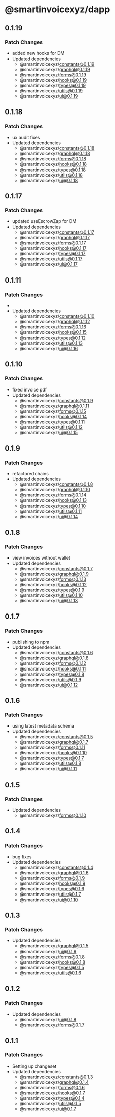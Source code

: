 # @smartinvoicexyz/dapp

## 0.1.19

### Patch Changes

- added new hooks for DM
- Updated dependencies
  - @smartinvoicexyz/constants@0.1.19
  - @smartinvoicexyz/graphql@0.1.19
  - @smartinvoicexyz/forms@0.1.19
  - @smartinvoicexyz/hooks@0.1.19
  - @smartinvoicexyz/types@0.1.19
  - @smartinvoicexyz/utils@0.1.19
  - @smartinvoicexyz/ui@0.1.19

## 0.1.18

### Patch Changes

- ux audit fixes
- Updated dependencies
  - @smartinvoicexyz/constants@0.1.18
  - @smartinvoicexyz/graphql@0.1.18
  - @smartinvoicexyz/forms@0.1.18
  - @smartinvoicexyz/hooks@0.1.18
  - @smartinvoicexyz/types@0.1.18
  - @smartinvoicexyz/utils@0.1.18
  - @smartinvoicexyz/ui@0.1.18

## 0.1.17

### Patch Changes

- updated useEscrowZap for DM
- Updated dependencies
  - @smartinvoicexyz/constants@0.1.17
  - @smartinvoicexyz/graphql@0.1.17
  - @smartinvoicexyz/forms@0.1.17
  - @smartinvoicexyz/hooks@0.1.17
  - @smartinvoicexyz/types@0.1.17
  - @smartinvoicexyz/utils@0.1.17
  - @smartinvoicexyz/ui@0.1.17

## 0.1.11

### Patch Changes

-
- Updated dependencies
  - @smartinvoicexyz/constants@0.1.10
  - @smartinvoicexyz/graphql@0.1.12
  - @smartinvoicexyz/forms@0.1.16
  - @smartinvoicexyz/hooks@0.1.15
  - @smartinvoicexyz/types@0.1.12
  - @smartinvoicexyz/utils@0.1.13
  - @smartinvoicexyz/ui@0.1.16

## 0.1.10

### Patch Changes

- fixed invoice pdf
- Updated dependencies
  - @smartinvoicexyz/constants@0.1.9
  - @smartinvoicexyz/graphql@0.1.11
  - @smartinvoicexyz/forms@0.1.15
  - @smartinvoicexyz/hooks@0.1.14
  - @smartinvoicexyz/types@0.1.11
  - @smartinvoicexyz/utils@0.1.12
  - @smartinvoicexyz/ui@0.1.15

## 0.1.9

### Patch Changes

- refactored chains
- Updated dependencies
  - @smartinvoicexyz/constants@0.1.8
  - @smartinvoicexyz/graphql@0.1.10
  - @smartinvoicexyz/forms@0.1.14
  - @smartinvoicexyz/hooks@0.1.13
  - @smartinvoicexyz/types@0.1.10
  - @smartinvoicexyz/utils@0.1.11
  - @smartinvoicexyz/ui@0.1.14

## 0.1.8

### Patch Changes

- view invoices without wallet
- Updated dependencies
  - @smartinvoicexyz/constants@0.1.7
  - @smartinvoicexyz/graphql@0.1.9
  - @smartinvoicexyz/forms@0.1.13
  - @smartinvoicexyz/hooks@0.1.12
  - @smartinvoicexyz/types@0.1.9
  - @smartinvoicexyz/utils@0.1.10
  - @smartinvoicexyz/ui@0.1.13

## 0.1.7

### Patch Changes

- publishing to npm
- Updated dependencies
  - @smartinvoicexyz/constants@0.1.6
  - @smartinvoicexyz/graphql@0.1.8
  - @smartinvoicexyz/forms@0.1.12
  - @smartinvoicexyz/hooks@0.1.11
  - @smartinvoicexyz/types@0.1.8
  - @smartinvoicexyz/utils@0.1.9
  - @smartinvoicexyz/ui@0.1.12

## 0.1.6

### Patch Changes

- using latest metadata schema
- Updated dependencies
  - @smartinvoicexyz/constants@0.1.5
  - @smartinvoicexyz/graphql@0.1.7
  - @smartinvoicexyz/forms@0.1.11
  - @smartinvoicexyz/hooks@0.1.10
  - @smartinvoicexyz/types@0.1.7
  - @smartinvoicexyz/utils@0.1.8
  - @smartinvoicexyz/ui@0.1.11

## 0.1.5

### Patch Changes

- Updated dependencies
  - @smartinvoicexyz/forms@0.1.10

## 0.1.4

### Patch Changes

- bug fixes
- Updated dependencies
  - @smartinvoicexyz/constants@0.1.4
  - @smartinvoicexyz/graphql@0.1.6
  - @smartinvoicexyz/forms@0.1.9
  - @smartinvoicexyz/hooks@0.1.9
  - @smartinvoicexyz/types@0.1.6
  - @smartinvoicexyz/utils@0.1.7
  - @smartinvoicexyz/ui@0.1.10

## 0.1.3

### Patch Changes

- Updated dependencies
  - @smartinvoicexyz/graphql@0.1.5
  - @smartinvoicexyz/ui@0.1.9
  - @smartinvoicexyz/forms@0.1.8
  - @smartinvoicexyz/hooks@0.1.8
  - @smartinvoicexyz/types@0.1.5
  - @smartinvoicexyz/utils@0.1.6

## 0.1.2

### Patch Changes

- Updated dependencies
  - @smartinvoicexyz/ui@0.1.8
  - @smartinvoicexyz/forms@0.1.7

## 0.1.1

### Patch Changes

- Setting up changeset
- Updated dependencies
  - @smartinvoicexyz/constants@0.1.3
  - @smartinvoicexyz/graphql@0.1.4
  - @smartinvoicexyz/forms@0.1.6
  - @smartinvoicexyz/hooks@0.1.7
  - @smartinvoicexyz/types@0.1.4
  - @smartinvoicexyz/utils@0.1.5
  - @smartinvoicexyz/ui@0.1.7
